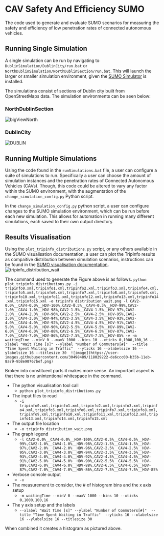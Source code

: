 # CAV Safety And Efficiency SUMO

The code used to generate and evaluate SUMO scenarios for measuring the safety and efficiency of low penetration rates of connected autonomous vehicles.


## Running Single Simulation 
A single simulation can be run by navigating to `DublinSimulation/DublinCity/run.bat` or `NorthDublinSimulation/NorthDublinSection/run.bat`.
This will launch the larger or smaller simulation environment, given the [SUMO Simulator](https://sumo.dlr.de/docs/index.html) is installed.

The simulations consist of sections of Dublin city built from OpenStreetMaps data.
The simulation environments can be seen below:

### NorthDublinSection
![bigViewNorth](https://user-images.githubusercontent.com/30498489/118026956-52f23b80-b359-11eb-84fd-e4089f5fbd45.png)

### DublinCity
![DUBLIN](https://user-images.githubusercontent.com/30498489/118026948-51c10e80-b359-11eb-87d9-41d81fd64f34.PNG)


## Running Multiple Simulations
Using the code found in the `runSimulations.bat` file, a user can configure a suite of simulations to run.
Specifically a user can choose the amount of simulation instances and the penetration rates of Connected Autonomous Vehicles (CAVs).
Though, this code could be altered to vary any factor within the SUMO environment, with the augmentation of the `change_simulation_config.py` Python script.

In the `change_simulation_config.py` python script, a user can configure changes to the SUMO simulation environment, which can be run before each new simulation. 
This allows for automation in running many different simulations, each saved to their own output directory.

## Results Visualisation
Using the `plot_tripinfo_distributions.py` script, or any others available in the SUMO visualisation documentation, a user can plot the TripInfo results as compaitive distribution between simulation scenarios, instructions can be found in the [SUMO visualisation documentation](https://sumo.dlr.de/docs/Tools/Visualization.html#plot_tripinfo_distributionspy).
![tripinfo_distribution_wait](https://user-images.githubusercontent.com/30498489/118028937-8f269b80-b35b-11eb-98f7-4768ee83e2ea.png)

The command used to generate the Figure above is as follows.
`python plot_tripinfo_distributions.py -i tripinfo0.xml,tripinfo1.xml,tripinfo2.xml,tripinfo3.xml,tripinfo4.xml,tripinfo5.xml,tripinfo6.xml,tripinfo7.xml,tripinfo8.xml,tripinfo9.xml,tripinfo10.xml,tripinfo11.xml,tripinfo12.xml,tripinfo13.xml,tripinfo14.xml,tripinfo15.xml -o tripinfo_distribution_wait.png -l CAV2-0.0%__CAV4-0.0%__HDV-100%,CAV2-0.5%__CAV4-0.5%__HDV-99%,CAV2-1.0%__CAV4-1.0%__HDV-98%,CAV2-1.5%__CAV4-1.5%__HDV-97%,CAV2-2.0%__CAV4-2.0%__HDV-96%,CAV2-2.5%__CAV4-2.5%__HDV-95%,CAV2-3.0%__CAV4-3.0%__HDV-94%,CAV2-3.5%__CAV4-3.5%__HDV-93%,CAV2-4.0%__CAV4-4.0%__HDV-92%,CAV2-4.5%__CAV4-4.5%__HDV-91%,CAV2-5.0%__CAV4-5.0%__HDV-90%,CAV2-5.5%__CAV4-5.5%__HDV-89%,CAV2-6.0%__CAV4-6.0%__HDV-88%,CAV2-6.5%__CAV4-6.5%__HDV-87%,CAV2-7.0%__CAV4-7.0%__HDV-86%,CAV2-7.5%__CAV4-7.5%__HDV-85% -v -m waitingTime --minV 0 --maxV 1000 --bins 10 --xticks 0,1000,100,16 --xlabel "Wait Time [s]" --ylabel "Number of Commuters[#]"  --title "Time Spent Waiting in Traffic"  --yticks 16 --xlabelsize 16 --ylabelsize 16 --titlesize 30 
![image](https://user-images.githubusercontent.com/30498489/118029222-de6ccc00-b35b-11eb-8a79-9b8e90767bef.png)
`

Broken into constituent parts it makes more sense.
An important aspect is that there is no unintentional whitespace in the command.

* The python visualisation tool call 
  * `python plot_tripinfo_distributions.py`
* The input files to read
  * `-i tripinfo0.xml,tripinfo1.xml,tripinfo2.xml,tripinfo3.xml,tripinfo4.xml,tripinfo5.xml,tripinfo6.xml,tripinfo7.xml,tripinfo8.xml,tripinfo9.xml,tripinfo10.xml,tripinfo11.xml,tripinfo12.xml,tripinfo13.xml,tripinfo14.xml,tripinfo15.xml`
* The output file location
  * `-o tripinfo_distribution_wait.png`
* The graph legend
  * `-l CAV2-0.0%__CAV4-0.0%__HDV-100%,CAV2-0.5%__CAV4-0.5%__HDV-99%,CAV2-1.0%__CAV4-1.0%__HDV-98%,CAV2-1.5%__CAV4-1.5%__HDV-97%,CAV2-2.0%__CAV4-2.0%__HDV-96%,CAV2-2.5%__CAV4-2.5%__HDV-95%,CAV2-3.0%__CAV4-3.0%__HDV-94%,CAV2-3.5%__CAV4-3.5%__HDV-93%,CAV2-4.0%__CAV4-4.0%__HDV-92%,CAV2-4.5%__CAV4-4.5%__HDV-91%,CAV2-5.0%__CAV4-5.0%__HDV-90%,CAV2-5.5%__CAV4-5.5%__HDV-89%,CAV2-6.0%__CAV4-6.0%__HDV-88%,CAV2-6.5%__CAV4-6.5%__HDV-87%,CAV2-7.0%__CAV4-7.0%__HDV-86%,CAV2-7.5%__CAV4-7.5%__HDV-85%`
* Verbose console output
  * `-v`
* The measurement to consider, the # of histogram bins and the x axis setup
  * `-m waitingTime --minV 0 --maxV 1000 --bins 10 --xticks 0,1000,100,16`
* The y axis setup and the labels
  * `--xlabel "Wait Time [s]" --ylabel "Number of Commuters[#]"  --title "Time Spent Waiting in Traffic"  --yticks 16 --xlabelsize 16 --ylabelsize 16 --titlesize 30`

When combined it creates a histogram as pictured above.



